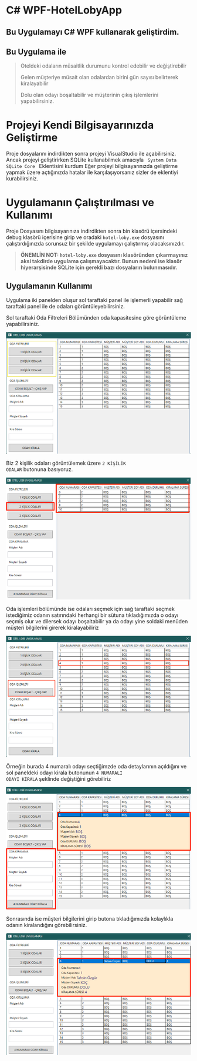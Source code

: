 # C# WPF-HotelLobyApp

## Bu Uygulamayı C# WPF kullanarak geliştirdim.

## Bu Uygulama ile

> Oteldeki odaların müsaitlik durumunu kontrol edebilir ve değiştirebilir
> 
> Gelen müşteriye müsait olan odalardan birini gün sayısı belirterek kiralayabilir
> 
> Dolu olan odayı boşaltabilir ve müşterinin çıkış işlemlerini yapabilirsiniz.

# Projeyi Kendi Bilgisayarınızda Geliştirme

Proje dosyalarını indirdikten sonra projeyi VisualStudio ile açabilirsiniz.
Ancak projeyi geliştirirken SQLite kullanabilmek amacıyla <code> System Data SQLite Core </code> Eklentisini kurdum
Eğer projeyi bilgisayarınızda geliştirme yapmak üzere açtığınızda hatalar ile karşılaşıyorsanız sizler de eklentiyi kurabilirsiniz.

# Uygulamanın Çalıştırılması ve Kullanımı

Proje Dosyasını bilgisayarınıza indirdikten sonra bin klasörü içersindeki debug klasörü içerisine girip ve oradaki <code>hotel-loby.exe</code>
dosyasını çalıştırdığınızda sorunsuz bir şekilde uygulamayı çalıştırmış olacaksınızdır.
> **ÖNEMLİN NOT: <code>hotel-loby.exe</code> dosyasını klasöründen çıkarmayınız aksi takdirde uygulama çalışmayacaktır. Bunun nedeni ise 
> klasör hiyerarşisinde SQLite için gerekli bazı dosyaların bulunmasıdır.**

## Uygulamanın Kullanımı

Uygulama iki panelden oluşur sol taraftaki panel ile işlemerli yapabilir sağ taraftaki panel ile de odaları görüntüleyebilirsiniz.

Sol taraftaki Oda Filtreleri Bölümünden oda kapasitesine göre görüntüleme yapabilirsiniz.

![Oda Filtresi](/Assets/roomFilter.png)

Biz 2 kişilik odaları görüntülemek üzere <code>2 KİŞİLİK ODALAR</code> butonuna basıyoruz.

![Oda Filtresi](/Assets/filtered.png)

Oda işlemleri bölümünde ise odaları seçmek için sağ taraftaki seçmek istediğimiz odanın satırındaki herhangi bir sütuna tıkladığımızda o odayı seçmiş olur ve dilersek odayı boşaltabilir ya da odayı yine soldaki menüden müşteri bilgilerini girerek kiralayabiliriz

![Oda](/Assets/roomSelect.png)

Örneğin burada 4 numaralı odayı seçtiğimzde oda detaylarının açıldığını ve  sol paneldeki odayı kirala butonunun <code>4 NUMARALI ODAYI KİRALA</code> şeklinde değiştiğini görebiliriz

![Oda](/Assets/renting.png)
 
Sonrasında ise müşteri bilgilerini girip butona tıkladığımızda kolaylıkla odanın kiralandığını görebilirsiniz.
 
![Oda](/Assets/rented.png)



